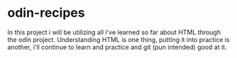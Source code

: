 # odin-recipes
In this project i will be utilizing all i've learned so far about HTML through the odin project. Understanding HTML is one thing, putting it into practice is another, i'll continue to learn and practice and git (pun intended) good at it. 